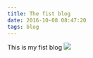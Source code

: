 ```yaml
---
title: The fist blog
date: 2016-10-08 08:47:20
tags: blog
---
```


  This is my fist blog
  ![](http://www.baiduyuns.com/data/attachment/forum/201609/12/135735veb89gne4lheng7d.jpg)
